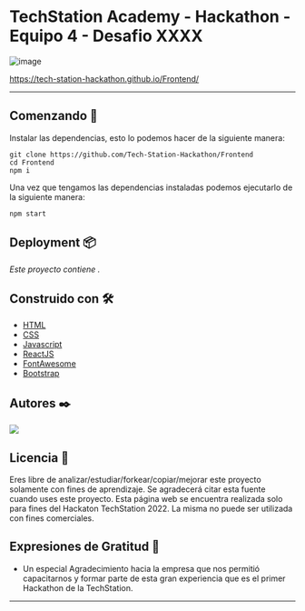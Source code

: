 # TechStation Academy - Hackathon - Equipo 4 - Desafio XXXX
![image](https://user-images.githubusercontent.com/54006681/159043405-df27c9b7-624b-47a3-9d4a-c10813aaed5f.png)


https://tech-station-hackathon.github.io/Frontend/

---

## Comenzando 🚀

Instalar las dependencias, esto lo podemos hacer de la siguiente manera:

```shell
git clone https://github.com/Tech-Station-Hackathon/Frontend
cd Frontend
npm i
```

Una vez que tengamos las dependencias instaladas podemos ejecutarlo de la siguiente manera:

```shell
npm start
```

## Deployment 📦

_Este proyecto contiene ._


## Construido con 🛠️

* [HTML](https://developer.mozilla.org/es/docs/Web/HTML)
* [CSS](https://developer.mozilla.org/es/docs/Web/CSS)
* [Javascript](https://developer.mozilla.org/es/docs/Web/JavaScript)
* [ReactJS](https://reactjs.org/)
* [FontAwesome](https://fontawesome.com/v5/)
* [Bootstrap]()

## Autores ✒️

<a href="https://github.com/Tech-Station-Hackathon/Frontend/graphs/contributors">
  <img src="https://contrib.rocks/image?repo=Tech-Station-Hackathon/Frontend" />
</a>


## Licencia 📄

Eres libre de analizar/estudiar/forkear/copiar/mejorar este proyecto solamente con fines de aprendizaje. Se agradecerá citar esta fuente cuando uses este proyecto.
Esta página web se encuentra realizada solo para fines del Hackaton TechStation 2022. La misma no puede ser utilizada con fines comerciales.

## Expresiones de Gratitud 🎁

* Un especial Agradecimiento hacia la empresa que nos permitió capacitarnos y formar parte de esta gran experiencia que es el primer Hackathon de la TechStation.

---
